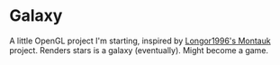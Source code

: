 Galaxy
======

A little OpenGL project I'm starting, inspired by [Longor1996's Montauk](https://github.com/Longor1996/Montauk) project. Renders stars is a galaxy (eventually). Might become a game.
